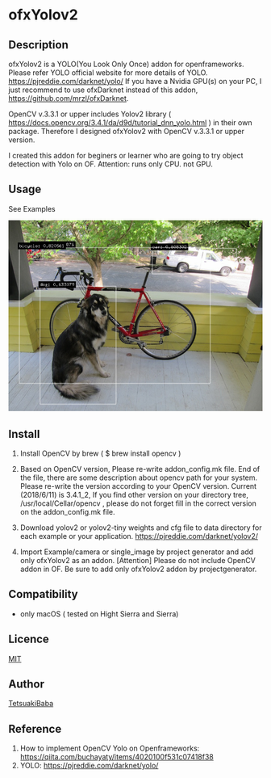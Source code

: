 ofxYolov2
====

## Description
ofxYolov2 is a YOLO(You Look Only Once) addon for openframeworks.
Please refer YOLO official website for more details of YOLO. https://pjreddie.com/darknet/yolo/
If you have a Nvidia GPU(s) on your PC, I just recommend to use ofxDarknet instead of this addon, https://github.com/mrzl/ofxDarknet.

OpenCV v.3.3.1 or upper includes Yolov2 library ( https://docs.opencv.org/3.4.1/da/d9d/tutorial_dnn_yolo.html ) in
their own package. Therefore I designed ofxYolov2 with OpenCV v.3.3.1 or upper version.

I created this addon for beginers or learner who are going to try object detection with Yolo on OF.
Attention:  runs only CPU. not GPU.


## Usage
See Examples

![single_image screenshot](/screenshot.png)

## Install
1. Install OpenCV by brew ( $ brew install opencv )
2. Based on OpenCV version, Please re-write addon_config.mk file. End of the file, there are some description about opencv path for your system. Please re-write the version according to your OpenCV version. Current (2018/6/11) is 3.4.1_2, If you find other version on your directory tree, /usr/local/Cellar/opencv , please do not forget fill in the correct version on the addon_config.mk file.
3. Download yolov2 or yolov2-tiny weights and cfg file to data directory for each example or your application. https://pjreddie.com/darknet/yolov2/

4. Import Example/camera or single_image by project generator and add only ofxYolov2 as an addon.  [Attention] Please do not include OpenCV addon in OF.  Be sure to add only ofxYolov2 addon by projectgenerator. 

## Compatibility
- only macOS ( tested on Hight Sierra and Sierra)

## Licence
[MIT](https://opensource.org/licenses/MIT)

## Author
[TetsuakiBaba](https://github.com/TetsuakiBaba)

## Reference
1. How to implement OpenCV Yolo on Openframeworks: https://qiita.com/buchayaty/items/4020100f531c07418f38
2. YOLO: https://pjreddie.com/darknet/yolo/
